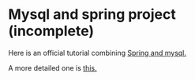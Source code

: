 # Mysql and spring project (incomplete)

Here is an official tutorial combining [Spring and mysql.](https://spring.io/guides/gs/accessing-data-mysql/)

A more detailed one is [this.](http://blog.netgloo.com/2014/10/27/using-mysql-in-spring-boot-via-spring-data-jpa-and-hibernate/)